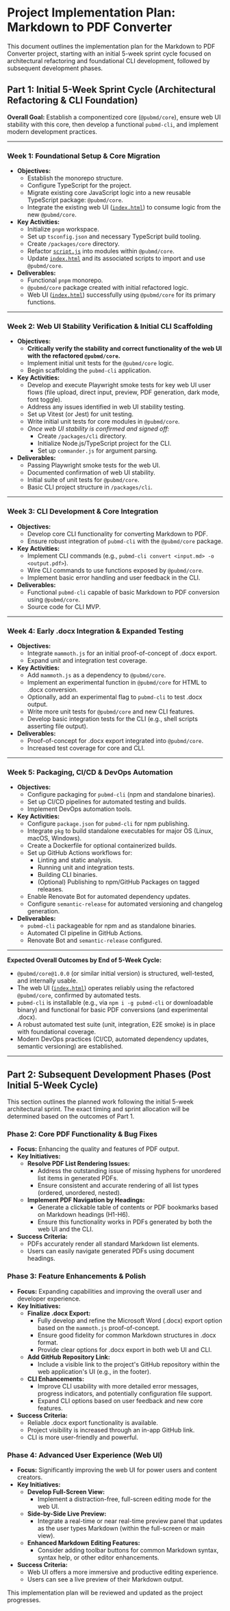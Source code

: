# Project Implementation Plan: Markdown to PDF Converter

This document outlines the implementation plan for the Markdown to PDF Converter project, starting with an initial 5-week sprint cycle focused on architectural refactoring and foundational CLI development, followed by subsequent development phases.

## Part 1: Initial 5-Week Sprint Cycle (Architectural Refactoring & CLI Foundation)

**Overall Goal:** Establish a componentized core (`@pubmd/core`), ensure web UI stability with this core, then develop a functional `pubmd-cli`, and implement modern development practices.

---

### Week 1: Foundational Setup & Core Migration
*   **Objectives:**
    *   Establish the monorepo structure.
    *   Configure TypeScript for the project.
    *   Migrate existing core JavaScript logic into a new reusable TypeScript package: `@pubmd/core`.
    *   Integrate the existing web UI ([`index.html`](../../src/web/index.html)) to consume logic from the new `@pubmd/core`.
*   **Key Activities:**
    *   Initialize `pnpm` workspace.
    *   Set up `tsconfig.json` and necessary TypeScript build tooling.
    *   Create `/packages/core` directory.
    *   Refactor [`script.js`](../../src/web/script.js) into modules within `@pubmd/core`.
    *   Update [`index.html`](../../src/web/index.html) and its associated scripts to import and use `@pubmd/core`.
*   **Deliverables:**
    *   Functional `pnpm` monorepo.
    *   `@pubmd/core` package created with initial refactored logic.
    *   Web UI ([`index.html`](../../src/web/index.html)) successfully using `@pubmd/core` for its primary functions.

---

### Week 2: Web UI Stability Verification & Initial CLI Scaffolding
*   **Objectives:**
    *   **Critically verify the stability and correct functionality of the web UI with the refactored `@pubmd/core`.**
    *   Implement initial unit tests for the `@pubmd/core` logic.
    *   Begin scaffolding the `pubmd-cli` application.
*   **Key Activities:**
    *   Develop and execute Playwright smoke tests for key web UI user flows (file upload, direct input, preview, PDF generation, dark mode, font toggle).
    *   Address any issues identified in web UI stability testing.
    *   Set up Vitest (or Jest) for unit testing.
    *   Write initial unit tests for core modules in `@pubmd/core`.
    *   *Once web UI stability is confirmed and signed off:*
        *   Create `/packages/cli` directory.
        *   Initialize Node.js/TypeScript project for the CLI.
        *   Set up `commander.js` for argument parsing.
*   **Deliverables:**
    *   Passing Playwright smoke tests for the web UI.
    *   Documented confirmation of web UI stability.
    *   Initial suite of unit tests for `@pubmd/core`.
    *   Basic CLI project structure in `/packages/cli`.

---

### Week 3: CLI Development & Core Integration
*   **Objectives:**
    *   Develop core CLI functionality for converting Markdown to PDF.
    *   Ensure robust integration of `pubmd-cli` with the `@pubmd/core` package.
*   **Key Activities:**
    *   Implement CLI commands (e.g., `pubmd-cli convert <input.md> -o <output.pdf>`).
    *   Wire CLI commands to use functions exposed by `@pubmd/core`.
    *   Implement basic error handling and user feedback in the CLI.
*   **Deliverables:**
    *   Functional `pubmd-cli` capable of basic Markdown to PDF conversion using `@pubmd/core`.
    *   Source code for CLI MVP.

---

### Week 4: Early .docx Integration & Expanded Testing
*   **Objectives:**
    *   Integrate `mammoth.js` for an initial proof-of-concept of .docx export.
    *   Expand unit and integration test coverage.
*   **Key Activities:**
    *   Add `mammoth.js` as a dependency to `@pubmd/core`.
    *   Implement an experimental function in `@pubmd/core` for HTML to .docx conversion.
    *   Optionally, add an experimental flag to `pubmd-cli` to test .docx output.
    *   Write more unit tests for `@pubmd/core` and new CLI features.
    *   Develop basic integration tests for the CLI (e.g., shell scripts asserting file output).
*   **Deliverables:**
    *   Proof-of-concept for .docx export integrated into `@pubmd/core`.
    *   Increased test coverage for core and CLI.

---

### Week 5: Packaging, CI/CD & DevOps Automation
*   **Objectives:**
    *   Configure packaging for `pubmd-cli` (npm and standalone binaries).
    *   Set up CI/CD pipelines for automated testing and builds.
    *   Implement DevOps automation tools.
*   **Key Activities:**
    *   Configure `package.json` for `pubmd-cli` for npm publishing.
    *   Integrate `pkg` to build standalone executables for major OS (Linux, macOS, Windows).
    *   Create a Dockerfile for optional containerized builds.
    *   Set up GitHub Actions workflows for:
        *   Linting and static analysis.
        *   Running unit and integration tests.
        *   Building CLI binaries.
        *   (Optional) Publishing to npm/GitHub Packages on tagged releases.
    *   Enable Renovate Bot for automated dependency updates.
    *   Configure `semantic-release` for automated versioning and changelog generation.
*   **Deliverables:**
    *   `pubmd-cli` packageable for npm and as standalone binaries.
    *   Automated CI pipeline in GitHub Actions.
    *   Renovate Bot and `semantic-release` configured.

---

**Expected Overall Outcomes by End of 5-Week Cycle:**
*   `@pubmd/core@1.0.0` (or similar initial version) is structured, well-tested, and internally usable.
*   The web UI ([`index.html`](../../src/web/index.html)) operates reliably using the refactored `@pubmd/core`, confirmed by automated tests.
*   `pubmd-cli` is installable (e.g., via `npm i -g pubmd-cli` or downloadable binary) and functional for basic PDF conversions (and experimental .docx).
*   A robust automated test suite (unit, integration, E2E smoke) is in place with foundational coverage.
*   Modern DevOps practices (CI/CD, automated dependency updates, semantic versioning) are established.

---

## Part 2: Subsequent Development Phases (Post Initial 5-Week Cycle)

This section outlines the planned work following the initial 5-week architectural sprint. The exact timing and sprint allocation will be determined based on the outcomes of Part 1.

### Phase 2: Core PDF Functionality & Bug Fixes
*   **Focus:** Enhancing the quality and features of PDF output.
*   **Key Initiatives:**
    *   **Resolve PDF List Rendering Issues:**
        *   Address the outstanding issue of missing hyphens for unordered list items in generated PDFs.
        *   Ensure consistent and accurate rendering of all list types (ordered, unordered, nested).
    *   **Implement PDF Navigation by Headings:**
        *   Generate a clickable table of contents or PDF bookmarks based on Markdown headings (H1-H6).
        *   Ensure this functionality works in PDFs generated by both the web UI and the CLI.
*   **Success Criteria:**
    *   PDFs accurately render all standard Markdown list elements.
    *   Users can easily navigate generated PDFs using document headings.

### Phase 3: Feature Enhancements & Polish
*   **Focus:** Expanding capabilities and improving the overall user and developer experience.
*   **Key Initiatives:**
    *   **Finalize .docx Export:**
        *   Fully develop and refine the Microsoft Word (.docx) export option based on the `mammoth.js` proof-of-concept.
        *   Ensure good fidelity for common Markdown structures in .docx format.
        *   Provide clear options for .docx export in both web UI and CLI.
    *   **Add GitHub Repository Link:**
        *   Include a visible link to the project's GitHub repository within the web application's UI (e.g., in the footer).
    *   **CLI Enhancements:**
        *   Improve CLI usability with more detailed error messages, progress indicators, and potentially configuration file support.
        *   Expand CLI options based on user feedback and new core features.
*   **Success Criteria:**
    *   Reliable .docx export functionality is available.
    *   Project visibility is increased through an in-app GitHub link.
    *   CLI is more user-friendly and powerful.

### Phase 4: Advanced User Experience (Web UI)
*   **Focus:** Significantly improving the web UI for power users and content creators.
*   **Key Initiatives:**
    *   **Develop Full-Screen View:**
        *   Implement a distraction-free, full-screen editing mode for the web UI.
    *   **Side-by-Side Live Preview:**
        *   Integrate a real-time or near real-time preview panel that updates as the user types Markdown (within the full-screen or main view).
    *   **Enhanced Markdown Editing Features:**
        *   Consider adding toolbar buttons for common Markdown syntax, syntax help, or other editor enhancements.
*   **Success Criteria:**
    *   Web UI offers a more immersive and productive editing experience.
    *   Users can see a live preview of their Markdown output.

This implementation plan will be reviewed and updated as the project progresses.